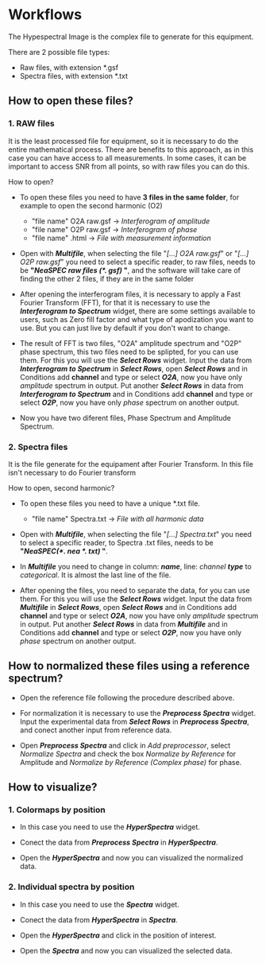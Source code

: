 
# Workflows




The Hypespectral Image is the complex file to generate for this equipment.

There are 2 possible file types:

 - Raw files, with extension \*.gsf
 - Spectra files, with extension \*.txt

## How to open these files?

### 1. RAW files

It is the least processed file for equipment, so it is necessary to do the entire mathematical process.
There are benefits to this approach, as in this case you can have access to all measurements.
In some cases, it can be important to access SNR from all points, so with raw files you can do this.

How to open?

- To open these files you need to have **3 files in the same folder**, for example to open the second harmonic (O2)

  - "file name" O2A raw.gsf &rarr; *Interferogram of amplitude*
  - "file name" O2P raw.gsf &rarr; *Interferogram of phase*
  - "file name" .html &rarr; *File with measurement information*

- Open with ***Multifile***, when selecting the file "*[...] O2A raw.gsf*" or "*[...] O2P raw.gsf*" you need to select a specific reader, to raw files, needs to be **"*NeaSPEC raw files (\*. gsf)* "**, and the software will take care of finding the other 2 files, if they are in the same folder

- After opening the interferogram files, it is necessary to apply a Fast Fourier Transform (FFT), for that it is necessary to use the ***Interferogram to Spectrum*** widget, there are some settings available to users, such as Zero fill factor and what type of apodization you want to use. But you can just live by default if you don't want to change.

- The result of FFT is two files, "O2A" amplitude spectrum and "O2P" phase spectrum, this two files need to be splipted, for you can use them. For this you will use the ***Select Rows*** widget. Input the data from ***Interferogram to Spectrum*** in ***Select Rows***, open ***Select Rows*** and in Conditions add **channel** and type or select ***O2A***, now you have only *amplitude* spectrum in output. Put another ***Select Rows*** in data from ***Interferogram to Spectrum*** and in Conditions add **channel** and type or select ***O2P***, now you have only *phase* spectrum on another output.

- Now you have two diferent files, Phase Spectrum and Amplitude Spectrum.

### 2. Spectra files
  
It is the file generate for the equipament after Fourier Transform. In this file isn't necessary to do Fourier transform 

How to open, second harmonic?

- To open these files you need to have a unique \*.txt file.
  
  - "file name" Spectra.txt &rarr; *File with all harmonic data*

- Open with ***Multifile***, when selecting the file "*[...] Spectra.txt*" you need to select a specific reader, to Spectra .txt files, needs to be **"*NeaSPEC(\*. nea \*. txt)* "**.

- In ***Multifile*** you need to change in column: ***name***, line: *channel* ***type*** to *categorical*. It is almost the last line of the file.

- After opening the files, you need to separate the data, for you can use them. For this you will use the ***Select Rows*** widget. Input the data from ***Multifile*** in ***Select Rows***, open ***Select Rows*** and in Conditions add **channel** and type or select ***O2A***, now you have only *amplitude* spectrum in output. Put another ***Select Rows*** in data from ***Multifile***  and in Conditions add **channel** and type or select ***O2P***, now you have only *phase* spectrum on another output. 

## How to normalized these files using a reference spectrum?

 - Open the reference file following the procedure described above.

 - For normalization it is necessary to use the ***Preprocess Spectra*** widget. Input the experimental data from ***Select Rows*** in ***Preprocess Spectra***, and conect another input from reference data.
 - Open  ***Preprocess Spectra*** and click in *Add preprocessor*, select *Normalize Spectra* and check the box *Normalize by Reference* for Amplitude and *Normalize by Reference (Complex phase)* for phase.

## How to visualize?

### 1. Colormaps by position

  - In this case you need to use the ***HyperSpectra*** widget.

  - Conect the data from  ***Preprocess Spectra*** in ***HyperSpectra***.

  - Open the ***HyperSpectra*** and now you can visualized the normalized data.

  
### 2. Individual spectra by position

  - In this case you need to use the ***Spectra*** widget.

  - Conect the data from ***HyperSpectra*** in ***Spectra***.
  
  - Open the ***HyperSpectra*** and click in the position of interest.

  - Open the ***Spectra*** and now you can visualized the selected data.

